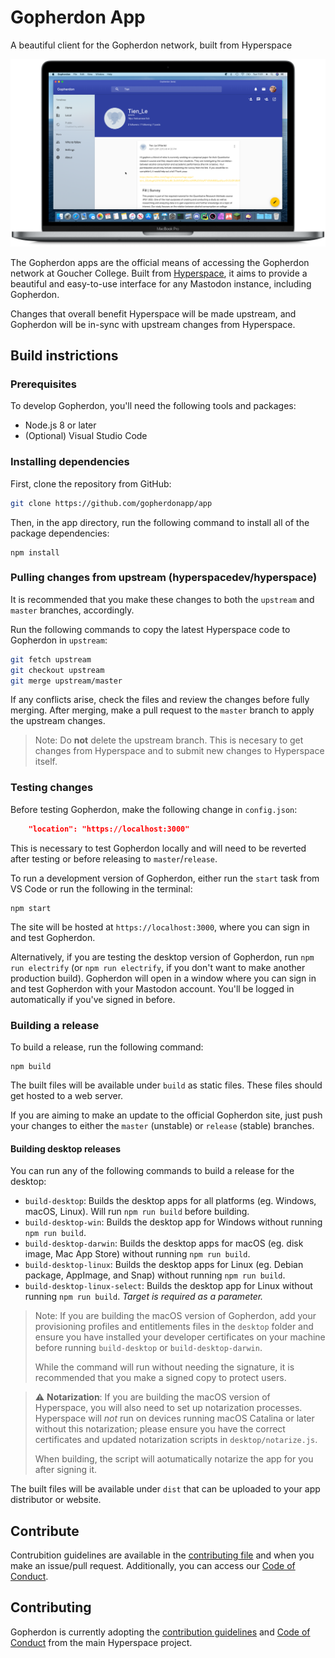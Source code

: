 # Gopherdon App

A beautiful client for the Gopherdon network, built from Hyperspace

![Screenshot](gopherdon.png)

The Gopherdon apps are the official means of accessing the Gopherdon network at Goucher College. Built from [Hyperspace](https://github.com/hyperspacedev/hyperspace), it aims to provide a beautiful and easy-to-use interface for any Mastodon instance, including Gopherdon.

Changes that overall benefit Hyperspace will be made upstream, and Gopherdon will be in-sync with upstream changes from Hyperspace.

## Build instrictions

### Prerequisites

To develop Gopherdon, you'll need the following tools and packages:

* Node.js 8 or later
* (Optional) Visual Studio Code

### Installing dependencies

First, clone the repository from GitHub:

```bash
git clone https://github.com/gopherdonapp/app
```

Then, in the app directory, run the following command to install all of the package dependencies:

```npm
npm install
```

### Pulling changes from upstream (hyperspacedev/hyperspace)

It is recommended that you make these changes to both the `upstream` and `master` branches, accordingly.

Run the following commands to copy the latest Hyperspace code to Gopherdon in `upstream`:

```bash
git fetch upstream
git checkout upstream
git merge upstream/master
```

If any conflicts arise, check the files and review the changes before fully merging. After merging, make a pull request to the `master` branch to apply the upstream changes.

> Note: Do **not** delete the upstream branch. This is necesary to get changes from Hyperspace and to submit new changes to Hyperspace itself.

### Testing changes

Before testing Gopherdon, make the following change in `config.json`:

```json
    "location": "https://localhost:3000"
```

This is necessary to test Gopherdon locally and will need to be reverted after testing or before releasing to `master`/`release`.

To run a development version of Gopherdon, either run the `start` task from VS Code or run the following in the terminal:

```npm
npm start
```

The site will be hosted at `https://localhost:3000`, where you can sign in and test Gopherdon.

Alternatively, if you are testing the desktop version of Gopherdon, run `npm run electrify` (or `npm run electrify`, if you don't want to make another production build). Gopherdon will open in a window where you can sign in and test Gopherdon with your Mastodon account. You'll be logged in automatically if you've signed in before.

### Building a release

To build a release, run the following command:

```npm
npm build
```

The built files will be available under `build` as static files. These files should get hosted to a web server.

If you are aiming to make an update to the official Gopherdon site, just push your changes to either the `master` (unstable) or `release` (stable) branches.

#### Building desktop releases

You can run any of the following commands to build a release for the desktop:

- `build-desktop`: Builds the desktop apps for all platforms (eg. Windows, macOS, Linux). Will run `npm run build` before building.
- `build-desktop-win`: Builds the desktop app for Windows without running `npm run build`.
- `build-desktop-darwin`: Builds the desktop apps for macOS (eg. disk image, Mac App Store) without running `npm run build`.
- `build-desktop-linux`: Builds the desktop apps for Linux (eg. Debian package, AppImage, and Snap) without running `npm run build`.
- `build-desktop-linux-select`: Builds the desktop app for Linux without running `npm run build`. _Target is required as a parameter._

> Note: If you are building the macOS version of Gopherdon, add your provisioning profiles and entitlements files in the `desktop` folder and ensure you have installed your developer certificates on your machine before running `build-desktop` or `build-desktop-darwin`.
>
> While the command will run without needing the signature, it is recommended that you make a signed copy to protect users.
>

> ⚠️ **Notarization**: If you are building the macOS version of Hyperspace, you will also need to set up notarization processes. Hyperspace will _not_ run on devices running macOS Catalina or later without this notarization; please ensure you have the correct certificates and updated notarization scripts in `desktop/notarize.js`.
> 
> When building, the script will aotumatically notarize the app for you after signing it.

The built files will be available under `dist` that can be uploaded to your app distributor or website.

## Contribute

Contrubition guidelines are available in the [contributing file](.github/contributing.md) and when you make an issue/pull request. Additionally, you can access our [Code of Conduct](.github/code_of_conduct.md).

## Contributing

Gopherdon is currently adopting the [contribution guidelines](.github/contributing.md) and [Code of Conduct](.github/code_of_conduct.md) from the main Hyperspace project.
